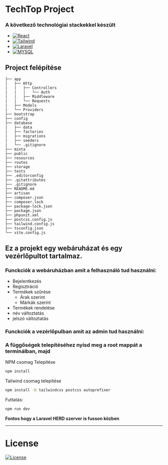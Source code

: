 # TechTop Project


### A következő technológiai stackekkel készült
* [![React][React.js]][React-url]
* [![Tailwind][Tailwind]][Tailwind-url]
* [![Laravel][Laravel.com]][Laravel-url]
* [![MYSQL][MYSQL]][MYSQL-url]
  

## Project felépítése
```plaintext
├── app
|   ├── Http
|   |   ├── Controllers
|   |   |   └── Auth
|   |   ├── Middleware
|   |   └── Requests
|   ├── Models
|   └── Providers
├── bootstrap
├── config
├── database
|   ├── data
|   ├── factories
|   ├── migrations
|   ├── seeders
|   └── .gitignore
├── minta
├── public
├── resources
├── routes
├── storage
├── tests
├── .editorconfig
├── .gitattributes
├── .gitignore
├── README.md
├── artisan
├── composer.json
├── composer.lock
├── package-lock.json
├── package.json
├── phpunit.xml
├── postcss.config.js
├── tailwind.config.js
├── tsconfig.json
└── vite.config.js
 ```

## Ez a projekt egy webáruházat és egy vezérlőpultot tartalmaz.

### Funckciók a webáruházban amit a felhasználó tud használni:
- Bejelentkezés
- Regisztráció
- Termékek szűrése
  - Árak szerint
  - Márkák szerint
- Termékek rendelése
- név változtatás
- jelszó változtatás
  
### Funckciók a vezérlőpulban amit az admin tud használni:

### A függőségek telepítéséhez nyisd meg a root mappát a terminálban, majd

NPM csomag Telepítése
```sh
npm install
```
Tailwind csomag telepítése
```sh
npm install -D tailwindcss postcss autoprefixer
```
Futtatás:
```sh
npm run dev
```
**Fontos hogy a Laravel HERD szerver is fusson közben**

---

# License
[![License][License]][License-url]

[React.js]: https://img.shields.io/badge/React-20232A?style=for-the-badge&logo=react&logoColor=61DAFB
[React-url]: https://reactjs.org/
[Tailwind]: https://img.shields.io/badge/Tailwind_CSS-grey?style=for-the-badge&logo=tailwind-css&logoColor=38B2AC
[Tailwind-url]: https://tailwindcss.com/
[Laravel.com]: https://img.shields.io/badge/Laravel-FF2D20?style=for-the-badge&logo=laravel&logoColor=white
[Laravel-url]: https://laravel.com
[MYSQL]: https://img.shields.io/badge/MySQL-4479A1?style=for-the-badge&logo=mysql&logoColor=white
[MYSQL-url]: https://www.mysql.com/
[License]: https://img.shields.io/badge/license-MIT-blue
[License-url]: https://opensource.org/license/mit

